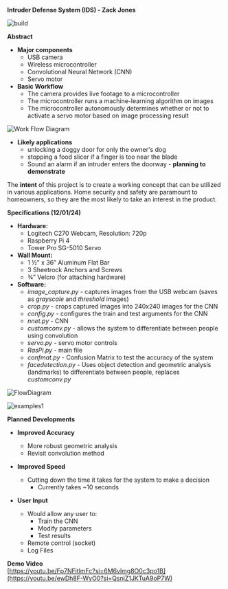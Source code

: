 **Intruder Defense System (IDS) \- Zack Jones**

![build](https://github.com/user-attachments/assets/0834cd5f-1200-4f52-accf-259891ea4328)

**Abstract**

* **Major components**  
  * USB camera  
  * Wireless microcontroller   
  * Convolutional Neural Network (CNN)  
  * Servo motor  
* **Basic Workflow**  
  * The camera provides live footage to a microcontroller  
  * The microcontroller runs a machine-learning algorithm on images  
  * The microcontroller autonomously determines whether or not to activate a servo motor based on image processing result
 
![Work Flow Diagram](https://github.com/user-attachments/assets/065a01b5-8ff3-48c9-b54b-0e98ebfcb073)

* **Likely applications**  
  * unlocking a doggy door for only the owner's dog  
  * stopping a food slicer if a finger is too near the blade  
  * Sound an alarm if an intruder enters the doorway  \- **planning to demonstrate**

The **intent** of this project is to create a working concept that can be utilized in various applications. Home security and safety are paramount to homeowners, so they are the most likely to take an interest in the product.

**Specifications (12/01/24)**

* **Hardware:**  
  * Logitech C270 Webcam, Resolution: 720p  
  * Raspberry Pi 4  
  * Tower Pro SG-5010 Servo  
* **Wall Mount:**  
  * 1 ½” x 36” Aluminum Flat Bar   
  * 3 Sheetrock Anchors and Screws  
  * ¾” Velcro (for attaching hardware)  
* **Software:**  
  * *image\_capture.py* \- captures images from the USB webcam (saves as *grayscale* and *threshold* images)  
  * *crop.py* \- crops captured images into 240x240 images for the CNN  
  * *config.py* \-  configures the train and test arguments for the CNN  
  * *nnet.py* \- CNN  
  * *customconv.py* \- allows the system to differentiate between people using convolution  
  * *servo.py* \-  servo motor controls  
  * *RasPi.py* \- main file  
  * *confmat.py* \-  Confusion Matrix to test the accuracy of the system  
  * *facedetection.py* \- Uses object detection and geometric analysis (landmarks) to differentiate between people, replaces *customconv.py*

![FlowDiagram](https://github.com/user-attachments/assets/de042c25-57fc-4edc-8e0b-25ea10561957)

![examples1](https://github.com/user-attachments/assets/f0354690-043d-4f63-9861-4e5277662c8d)

**Planned Developments**

* **Improved Accuracy**  
  * More robust geometric analysis  
  * Revisit convolution method

* **Improved Speed**  
  * Cutting down the time it takes for the system to make a decision   
    * Currently takes \~10 seconds  
* **User Input**  
  * Would allow any user to:  
    * Train the CNN  
    * Modify parameters  
    * Test results  
  * Remote control (socket)  
  * Log Files

**Demo Video**  
[https://youtu.be/Fp7NFitlmFc?si=6M6vlmg8O0c3po1B](https://youtu.be/ewDh8F-WyO0?si=QsnjZ1JKTuA9oP7W)

